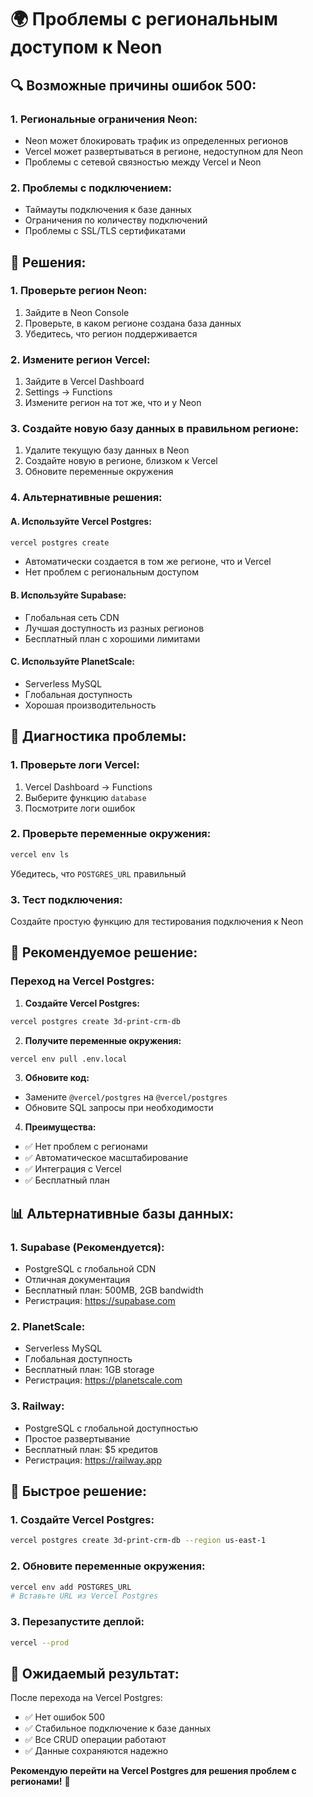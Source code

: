 # 🌍 Проблемы с региональным доступом к Neon

## 🔍 **Возможные причины ошибок 500:**

### 1. **Региональные ограничения Neon:**
- Neon может блокировать трафик из определенных регионов
- Vercel может развертываться в регионе, недоступном для Neon
- Проблемы с сетевой связностью между Vercel и Neon

### 2. **Проблемы с подключением:**
- Таймауты подключения к базе данных
- Ограничения по количеству подключений
- Проблемы с SSL/TLS сертификатами

## 🔧 **Решения:**

### 1. **Проверьте регион Neon:**
1. Зайдите в Neon Console
2. Проверьте, в каком регионе создана база данных
3. Убедитесь, что регион поддерживается

### 2. **Измените регион Vercel:**
1. Зайдите в Vercel Dashboard
2. Settings → Functions
3. Измените регион на тот же, что и у Neon

### 3. **Создайте новую базу данных в правильном регионе:**
1. Удалите текущую базу данных в Neon
2. Создайте новую в регионе, близком к Vercel
3. Обновите переменные окружения

### 4. **Альтернативные решения:**

#### **A. Используйте Vercel Postgres:**
```bash
vercel postgres create
```
- Автоматически создается в том же регионе, что и Vercel
- Нет проблем с региональным доступом

#### **B. Используйте Supabase:**
- Глобальная сеть CDN
- Лучшая доступность из разных регионов
- Бесплатный план с хорошими лимитами

#### **C. Используйте PlanetScale:**
- Serverless MySQL
- Глобальная доступность
- Хорошая производительность

## 🧪 **Диагностика проблемы:**

### 1. **Проверьте логи Vercel:**
1. Vercel Dashboard → Functions
2. Выберите функцию `database`
3. Посмотрите логи ошибок

### 2. **Проверьте переменные окружения:**
```bash
vercel env ls
```
Убедитесь, что `POSTGRES_URL` правильный

### 3. **Тест подключения:**
Создайте простую функцию для тестирования подключения к Neon

## 🚀 **Рекомендуемое решение:**

### **Переход на Vercel Postgres:**

1. **Создайте Vercel Postgres:**
```bash
vercel postgres create 3d-print-crm-db
```

2. **Получите переменные окружения:**
```bash
vercel env pull .env.local
```

3. **Обновите код:**
- Замените `@vercel/postgres` на `@vercel/postgres`
- Обновите SQL запросы при необходимости

4. **Преимущества:**
- ✅ Нет проблем с регионами
- ✅ Автоматическое масштабирование
- ✅ Интеграция с Vercel
- ✅ Бесплатный план

## 📊 **Альтернативные базы данных:**

### 1. **Supabase (Рекомендуется):**
- PostgreSQL с глобальной CDN
- Отличная документация
- Бесплатный план: 500MB, 2GB bandwidth
- Регистрация: https://supabase.com

### 2. **PlanetScale:**
- Serverless MySQL
- Глобальная доступность
- Бесплатный план: 1GB storage
- Регистрация: https://planetscale.com

### 3. **Railway:**
- PostgreSQL с глобальной доступностью
- Простое развертывание
- Бесплатный план: $5 кредитов
- Регистрация: https://railway.app

## 🎯 **Быстрое решение:**

### **1. Создайте Vercel Postgres:**
```bash
vercel postgres create 3d-print-crm-db --region us-east-1
```

### **2. Обновите переменные окружения:**
```bash
vercel env add POSTGRES_URL
# Вставьте URL из Vercel Postgres
```

### **3. Перезапустите деплой:**
```bash
vercel --prod
```

## 🎊 **Ожидаемый результат:**

После перехода на Vercel Postgres:
- ✅ Нет ошибок 500
- ✅ Стабильное подключение к базе данных
- ✅ Все CRUD операции работают
- ✅ Данные сохраняются надежно

**Рекомендую перейти на Vercel Postgres для решения проблем с регионами!** 🚀
